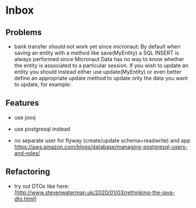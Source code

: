 # Inbox

## Problems

* bank transfer should not work yet since micronaut:
    By default when saving an entity with a method like save(MyEntity) a SQL INSERT is always performed since Micronaut Data has no way to know whether the entity is associated to a particular session.
    If you wish to update an entity you should instead either use update(MyEntity) or even better define an appropriate update method to update only the data you want to update, for example:


## Features

* use jooq

* use postgresql instead

* no separate user for flyway (create/update schema+readwrite) and app
https://aws.amazon.com/blogs/database/managing-postgresql-users-and-roles/

## Refactoring

* try out DTOs like here: [http://www.stevenwaterman.uk/2020/01/03/rethinking-the-java-dto.html]